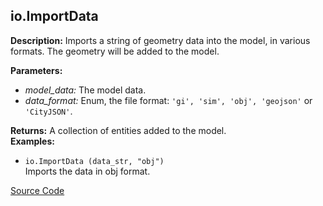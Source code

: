 ## io.ImportData  
  
  
**Description:** Imports a string of geometry data into the model, in various formats.
The geometry will be added to the model.

  
  
**Parameters:**  
  * *model\_data:* The model data.  
  * *data\_format:* Enum, the file format: `'gi', 'sim', 'obj', 'geojson'` or `'CityJSON'`.  
  
**Returns:** A collection of entities added to the model.  
**Examples:**  
  * `io.ImportData (data_str, "obj")`  
    Imports the data in obj format.
  

[Source Code](https://github.com/design-automation/mobius-sim-funcs/blob/main/src/modules/functions/io/ImportData.ts) 